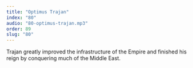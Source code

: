 ```yaml
---
title: "Optimus Trajan"
index: "80"
audio: "80-optimus-trajan.mp3"
order: 89
slug: "80"
---
```


Trajan greatly improved the infrastructure of the Empire and finished his reign by conquering much of the Middle East.


